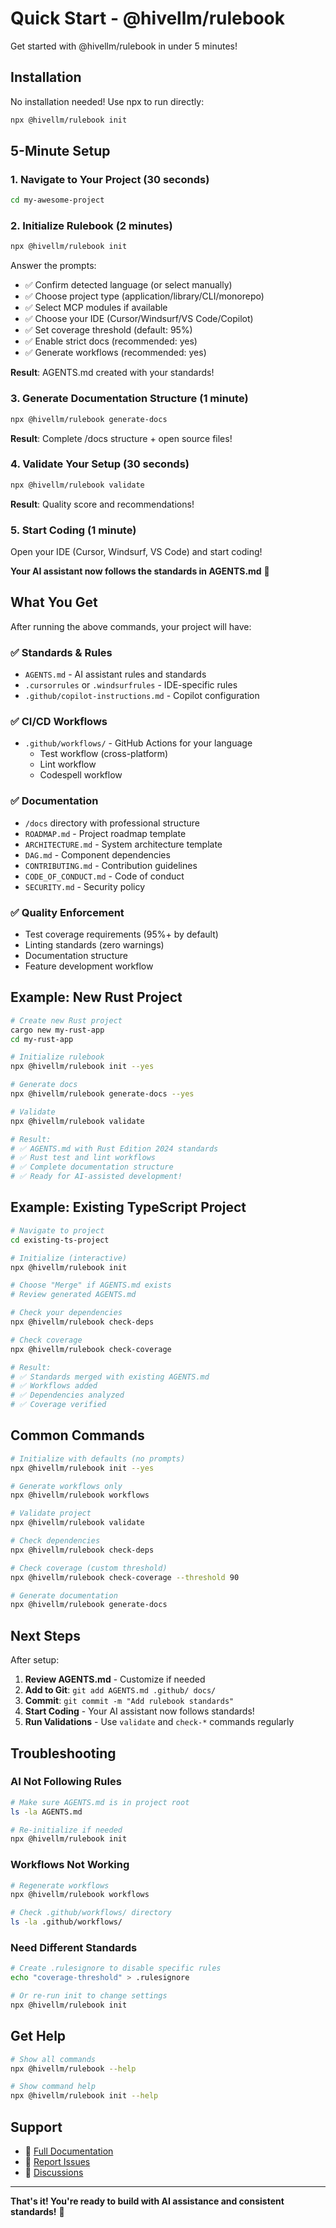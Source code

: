 # Quick Start - @hivellm/rulebook

Get started with @hivellm/rulebook in under 5 minutes!

## Installation

No installation needed! Use npx to run directly:

```bash
npx @hivellm/rulebook init
```

## 5-Minute Setup

### 1. Navigate to Your Project (30 seconds)

```bash
cd my-awesome-project
```

### 2. Initialize Rulebook (2 minutes)

```bash
npx @hivellm/rulebook init
```

Answer the prompts:
- ✅ Confirm detected language (or select manually)
- ✅ Choose project type (application/library/CLI/monorepo)
- ✅ Select MCP modules if available
- ✅ Choose your IDE (Cursor/Windsurf/VS Code/Copilot)
- ✅ Set coverage threshold (default: 95%)
- ✅ Enable strict docs (recommended: yes)
- ✅ Generate workflows (recommended: yes)

**Result**: AGENTS.md created with your standards!

### 3. Generate Documentation Structure (1 minute)

```bash
npx @hivellm/rulebook generate-docs
```

**Result**: Complete /docs structure + open source files!

### 4. Validate Your Setup (30 seconds)

```bash
npx @hivellm/rulebook validate
```

**Result**: Quality score and recommendations!

### 5. Start Coding (1 minute)

Open your IDE (Cursor, Windsurf, VS Code) and start coding!

**Your AI assistant now follows the standards in AGENTS.md** 🎉

## What You Get

After running the above commands, your project will have:

### ✅ Standards & Rules
- `AGENTS.md` - AI assistant rules and standards
- `.cursorrules` or `.windsurfrules` - IDE-specific rules
- `.github/copilot-instructions.md` - Copilot configuration

### ✅ CI/CD Workflows
- `.github/workflows/` - GitHub Actions for your language
  - Test workflow (cross-platform)
  - Lint workflow
  - Codespell workflow

### ✅ Documentation
- `/docs` directory with professional structure
- `ROADMAP.md` - Project roadmap template
- `ARCHITECTURE.md` - System architecture template
- `DAG.md` - Component dependencies
- `CONTRIBUTING.md` - Contribution guidelines
- `CODE_OF_CONDUCT.md` - Code of conduct
- `SECURITY.md` - Security policy

### ✅ Quality Enforcement
- Test coverage requirements (95%+ by default)
- Linting standards (zero warnings)
- Documentation structure
- Feature development workflow

## Example: New Rust Project

```bash
# Create new Rust project
cargo new my-rust-app
cd my-rust-app

# Initialize rulebook
npx @hivellm/rulebook init --yes

# Generate docs
npx @hivellm/rulebook generate-docs --yes

# Validate
npx @hivellm/rulebook validate

# Result:
# ✅ AGENTS.md with Rust Edition 2024 standards
# ✅ Rust test and lint workflows
# ✅ Complete documentation structure
# ✅ Ready for AI-assisted development!
```

## Example: Existing TypeScript Project

```bash
# Navigate to project
cd existing-ts-project

# Initialize (interactive)
npx @hivellm/rulebook init

# Choose "Merge" if AGENTS.md exists
# Review generated AGENTS.md

# Check your dependencies
npx @hivellm/rulebook check-deps

# Check coverage
npx @hivellm/rulebook check-coverage

# Result:
# ✅ Standards merged with existing AGENTS.md
# ✅ Workflows added
# ✅ Dependencies analyzed
# ✅ Coverage verified
```

## Common Commands

```bash
# Initialize with defaults (no prompts)
npx @hivellm/rulebook init --yes

# Generate workflows only
npx @hivellm/rulebook workflows

# Validate project
npx @hivellm/rulebook validate

# Check dependencies
npx @hivellm/rulebook check-deps

# Check coverage (custom threshold)
npx @hivellm/rulebook check-coverage --threshold 90

# Generate documentation
npx @hivellm/rulebook generate-docs
```

## Next Steps

After setup:

1. **Review AGENTS.md** - Customize if needed
2. **Add to Git**: `git add AGENTS.md .github/ docs/`
3. **Commit**: `git commit -m "Add rulebook standards"`
4. **Start Coding** - Your AI assistant now follows standards!
5. **Run Validations** - Use `validate` and `check-*` commands regularly

## Troubleshooting

### AI Not Following Rules

```bash
# Make sure AGENTS.md is in project root
ls -la AGENTS.md

# Re-initialize if needed
npx @hivellm/rulebook init
```

### Workflows Not Working

```bash
# Regenerate workflows
npx @hivellm/rulebook workflows

# Check .github/workflows/ directory
ls -la .github/workflows/
```

### Need Different Standards

```bash
# Create .rulesignore to disable specific rules
echo "coverage-threshold" > .rulesignore

# Or re-run init to change settings
npx @hivellm/rulebook init
```

## Get Help

```bash
# Show all commands
npx @hivellm/rulebook --help

# Show command help
npx @hivellm/rulebook init --help
```

## Support

- 📖 [Full Documentation](https://github.com/hivellm/rulebook/docs)
- 🐛 [Report Issues](https://github.com/hivellm/rulebook/issues)
- 💬 [Discussions](https://github.com/hivellm/rulebook/discussions)

---

**That's it! You're ready to build with AI assistance and consistent standards!** 🚀

